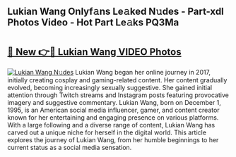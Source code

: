 ## Lukian Wang Onlyf𝚊ns Le𝚊ked N𝚞des - Part-xdI Photos Video - Hot Part Le𝚊ks PQ3Ma

# <h2><a href="http://ab70254.deff.icu/?id=Lukian+Wang">🔗 New 👉🔴 Lukian Wang VIDEO Photos</a></h2>

[![Lukian Wang N𝚞des](https://i.imgur.com/rIISA9y.gif)](http://ab70254.deff.icu/?id=Lukian+Wang)
Lukian Wang began her online journey in 2017, initially creating cosplay and gaming-related content. Her content gradually evolved, becoming increasingly sexually suggestive. She gained initial attention through Twitch streams and Instagram posts featuring provocative imagery and suggestive commentary. Lukian Wang, born on December 1, 1995, is an American social media influencer, gamer, and content creator known for her entertaining and engaging presence on various platforms. With a large following and a diverse range of content, Lukian Wang has carved out a unique niche for herself in the digital world. This article explores the journey of Lukian Wang, from her humble beginnings to her current status as a social media sensation.
